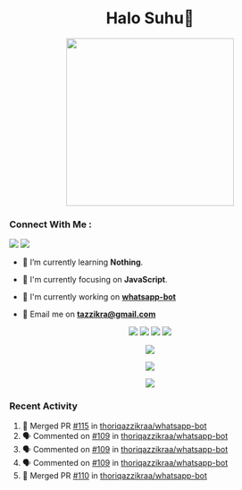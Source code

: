 <h1 align="center">Halo Suhu👋</h1>

<p align="center"><img src="https://avatars.githubusercontent.com/thoriqazzikraa" width="300" height="300"></p>

<h3 align="left">Connect With Me :</h3>
<a href="https://facebook.com/thoriqazzikra"><img src="https://img.icons8.com/color/48/000000/facebook.png"></a> <a href="https://instagram.com/thoriqazzikraa"><img src="https://img.icons8.com/fluency/48/000000/instagram-new.png"></a>

- 🌱 I’m currently learning **Nothing**.

- 👀 I'm currently focusing on **JavaScript**.

- 📝 I'm currently working on **[whatsapp-bot](https://github.com/Urbaexyz/whatsapp-bot)**

- 📩 Email me on **tazzikra@gmail.com**  


<p align="center">
  <img src="https://img.shields.io/badge/-JavaScript-black?style=flat-square&logo=javascript" />
  <img src="https://img.shields.io/badge/-Node.js-black?style=flat-square&logo=Node.js" />
  <img src="https://img.shields.io/badge/-Git-black?style=flat-square&logo=git" />
  <img src="https://img.shields.io/badge/-GitHub-black?style=flat-square&logo=github" />
</p>

<p align="center">
  <a href="https://github.com/thoriqazzikraa/whatsapp-bot"><img src="https://github-readme-stats-tazzikra-gmailcom.vercel.app/api/pin?username=thoriqazzikraa&repo=whatsapp-bot&bg_color=30,e96443,904e95&title_color=fff&text_color=fff&icon_color=fff&hide_border=true&show_owner=true&show_icons=true" /></a></p>
 
<p align="center"> 
  <img src="https://github-readme-stats-tazzikra-gmailcom.vercel.app/api?username=thoriqazzikraa&bg_color=30,e96443,904e95&title_color=fff&count_private=true&include_all_commits=false&text_color=fff&icon_color=fff&hide_border=true&show_icons=true" /></p>
  
<p align="center">
  <img src="https://github-readme-stats-tazzikra-gmailcom.vercel.app/api/top-langs?username=thoriqazzikraa&bg_color=30,e96443,904e95&title_color=fff&text_color=fff&hide_border=true&show_icons=true&layout=compact" /></p>

### Recent Activity

<!--START_SECTION:activity-->
1. 🎉 Merged PR [#115](https://github.com/thoriqazzikraa/whatsapp-bot/pull/115) in [thoriqazzikraa/whatsapp-bot](https://github.com/thoriqazzikraa/whatsapp-bot)
2. 🗣 Commented on [#109](https://github.com/thoriqazzikraa/whatsapp-bot/issues/109) in [thoriqazzikraa/whatsapp-bot](https://github.com/thoriqazzikraa/whatsapp-bot)
3. 🗣 Commented on [#109](https://github.com/thoriqazzikraa/whatsapp-bot/issues/109) in [thoriqazzikraa/whatsapp-bot](https://github.com/thoriqazzikraa/whatsapp-bot)
4. 🗣 Commented on [#109](https://github.com/thoriqazzikraa/whatsapp-bot/issues/109) in [thoriqazzikraa/whatsapp-bot](https://github.com/thoriqazzikraa/whatsapp-bot)
5. 🎉 Merged PR [#110](https://github.com/thoriqazzikraa/whatsapp-bot/pull/110) in [thoriqazzikraa/whatsapp-bot](https://github.com/thoriqazzikraa/whatsapp-bot)
<!--END_SECTION:activity-->

